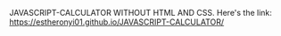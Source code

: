  JAVASCRIPT-CALCULATOR WITHOUT HTML AND CSS. Here's the link: https://estheronyi01.github.io/JAVASCRIPT-CALCULATOR/
